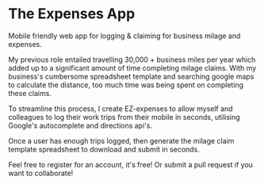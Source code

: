 # The Expenses App

Mobile friendly web app for logging & claiming for business milage and expenses.

My previous role entailed travelling 30,000 + business miles per year which added up to a significant amount of time completing milage claims. With my business's cumbersome spreadsheet template and searching google maps to calculate the distance, too much time was being spent on completing these claims.

To streamline this process, I create EZ-expenses to allow myself and colleagues to log their work trips from their mobile in seconds, utilising Google's autocomplete and directions api's.

Once a user has enough trips logged, then generate the milage claim template spreadsheet to download and submit in seconds.

Feel free to register for an account, it's free! Or submit a pull request if you want to collaborate!
